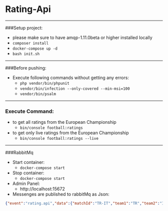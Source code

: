 # **Rating-Api**

---
###Setup project:
- please make sure to have amqp-1.11.0beta or higher installed locally
- `composer install`
- `docker-compose up -d`
- `bash init.sh`

---
###Before pushing:
- Execute following commands without getting any errors:
    - `php vendor/bin/phpunit`
    - `vendor/bin/infection --only-covered --min-msi=100`
    - `vendor/bin/psalm`

---

### Execute Command:
- to get all ratings from the European Championship
    - `bin/console football:ratings`
- to get only live ratings from the European Championship
    - `bin/console football:ratings --live`
    
---
###RabbitMq
- Start container:
    - `docker-compose start`
- Stop container:
    - `docker-compose start`
- Admin Panel:
    - http://localhost:15672
- Messenges are published to rabbitMq as Json:
```json
{"event":"rating.api","data":{"matchId":"TR-IT","team1":"TR","team2":"IT","homeTeamOdd":"1.2","awayTeamOdd":"3.4","drawOdd":"6.5"}}
```
